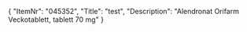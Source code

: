 {
  "ItemNr": "045352",
  "Title": "test",
  "Description": "Alendronat Orifarm Veckotablett, tablett 70 mg"
}